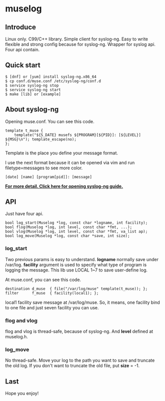 # muselog

## Introduce
Linux only. C99/C++ library. Simple client for syslog-ng. Easy to write flexible and strong config because for syslog-ng. Wrapper for syslog api. Four api contain.

## Quick start
	
	$ [dnf] or [yum] install syslog-ng.x86_64
	$ cp conf.d/muse.conf /etc/syslog-ng/conf.d
	$ service syslog-ng stop
	$ service syslog-ng start
	$ make [lib] or [example]

## About syslog-ng
Opening muse.conf. You can see this code.
	
	template t_muse {
    	template("${S_DATE} musefs ${PROGRAM}[${PID}]: [${LEVEL}] ${MSG}\n"); template_escape(no);
	};

Template is the place you define your message format.

I use the next format because it can be opened via vim and run filetype=messages to see more color.

	[date] [name] [program[pid]]: [message]



[**For more detail. Click here for opening syslog-ng guide.**](https://www.balabit.com/sites/default/files/documents/syslog-ng-ose-3.4-guides/en/syslog-ng-ose-v3.4-guide-admin/html-single/index.html)

## API
Just have four api.

	bool log_start(Muselog *log, const char *logname, int facility);
	bool flog(Muselog *log, int level, const char *fmt, ...);
	bool vlog(Muselog *log, int level, const char *fmt, va_list ap);
	bool log_move(Muselog *log, const char *save, int size);

### log_start
Two previous params is easy to understand. **logname** normally save under /var/log. **facility** argument is used to specify what type of program is logging the message. This lib use LOCAL 1~7 to save user-define log. 

At muse.conf, you can see this code.

	destination d_muse	{ file("/var/log/muse" template(t_muse)); };
	filter 		f_muse  { facility(local1); };

local1 facility save message at /var/log/muse.
So, it means, one facility bind to one file and just seven facility you can use.

### flog and vlog
flog and vlog is thread-safe, because of syslog-ng. And **level** defined at muselog.h.

### log_move
No thread-safe. Move your log to the path you want to save and truncate the old log. If you don't want to truncate the old file, put **size** = -1.

## Last
Hope you enjoy!


	
